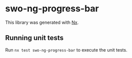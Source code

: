 # swo-ng-progress-bar

This library was generated with [Nx](https://nx.dev).

## Running unit tests

Run `nx test swo-ng-progress-bar` to execute the unit tests.
